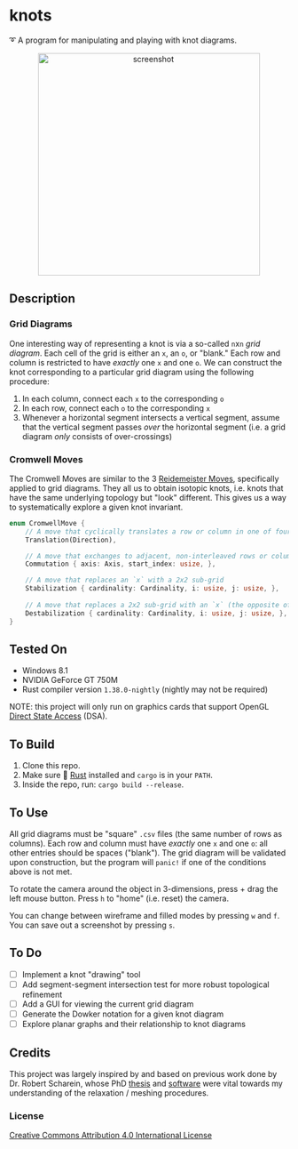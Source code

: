 # knots
➰ A program for manipulating and playing with knot diagrams.

<p align="center">
  <img src="https://github.com/mwalczyk/knots/blob/master/screenshots/knots.png" alt="screenshot" width="400" height="auto"/>
</p>

## Description
### Grid Diagrams
One interesting way of representing a knot is via a so-called `n`x`n` _grid diagram_. Each cell of the grid is either an `x`, an `o`, or "blank." Each row and column is restricted to have _exactly_ one `x` and one `o`. We can construct the knot corresponding to a particular grid diagram using the following procedure:

1. In each column, connect each `x` to the corresponding `o` 
2. In each row, connect each `o` to the corresponding `x`
3. Whenever a horizontal segment intersects a vertical segment, assume that the vertical segment passes _over_ the horizontal segment (i.e. a grid diagram _only_ consists of over-crossings)



### Cromwell Moves
The Cromwell Moves are similar to the 3 [Reidemeister Moves](https://en.wikipedia.org/wiki/Reidemeister_move), specifically applied to grid diagrams. They all us to obtain isotopic knots, i.e. knots that have the same underlying topology but "look" different. This gives us a way to systematically explore a given knot invariant.

```rust
enum CromwellMove {
    // A move that cyclically translates a row or column in one of four directions: up, down, left, or right
    Translation(Direction),

    // A move that exchanges to adjacent, non-interleaved rows or columns
    Commutation { axis: Axis, start_index: usize, },

    // A move that replaces an `x` with a 2x2 sub-grid
    Stabilization { cardinality: Cardinality, i: usize, j: usize, },
    
    // A move that replaces a 2x2 sub-grid with an `x` (the opposite of an x-stabilization): currently not supported
    Destabilization { cardinality: Cardinality, i: usize, j: usize, },
}
```

## Tested On
- Windows 8.1
- NVIDIA GeForce GT 750M
- Rust compiler version `1.38.0-nightly` (nightly may not be required)

NOTE: this project will only run on graphics cards that support OpenGL [Direct State Access](https://www.khronos.org/opengl/wiki/Direct_State_Access) (DSA).

## To Build
1. Clone this repo.
2. Make sure 🦀 [Rust](https://www.rust-lang.org/en-US/) installed and `cargo` is in your `PATH`.
3. Inside the repo, run: `cargo build --release`.

## To Use
All grid diagrams must be "square" `.csv` files (the same number of rows as columns). Each row and column must have _exactly_ one `x` and one `o`: all other entries should be spaces ("blank"). The grid diagram will be validated upon construction, but the program will `panic!` if one of the conditions above is not met.

To rotate the camera around the object in 3-dimensions, press + drag the left mouse button. Press `h` to "home" (i.e. reset) the camera.

You can change between wireframe and filled modes by pressing `w` and `f`. You can save out a screenshot by pressing `s`.

## To Do
- [ ] Implement a knot "drawing" tool
- [ ] Add segment-segment intersection test for more robust topological refinement
- [ ] Add a GUI for viewing the current grid diagram
- [ ] Generate the Dowker notation for a given knot diagram
- [ ] Explore planar graphs and their relationship to knot diagrams

## Credits
This project was largely inspired by and based on previous work done by Dr. Robert Scharein, whose PhD [thesis](https://knotplot.com/thesis/) and [software](https://knotplot.com/) were vital towards my understanding of the relaxation / meshing procedures.

### License
[Creative Commons Attribution 4.0 International License](https://creativecommons.org/licenses/by/4.0/)
